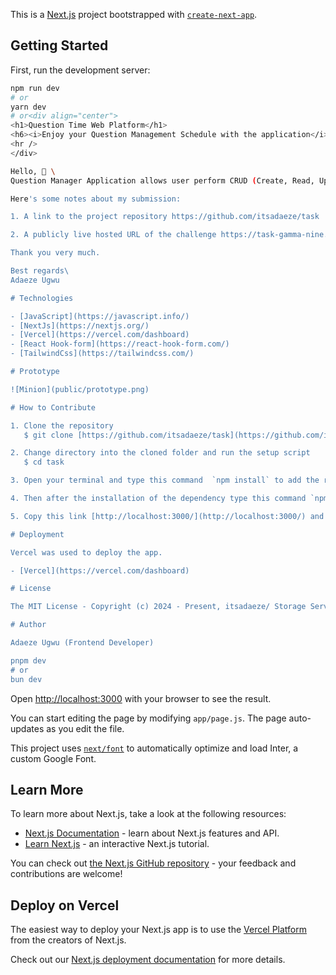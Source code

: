 This is a [Next.js](https://nextjs.org/) project bootstrapped with [`create-next-app`](https://github.com/vercel/next.js/tree/canary/packages/create-next-app).

## Getting Started

First, run the development server:

```bash
npm run dev
# or
yarn dev
# or<div align="center">
<h1>Question Time Web Platform</h1>
<h6><i>Enjoy your Question Management Schedule with the application</i></h6>
<hr />
</div>

Hello, 👋 \
Question Manager Application allows user perform CRUD (Create, Read, Update and Delete) Operation.

Here's some notes about my submission:

1. A link to the project repository https://github.com/itsadaeze/task

2. A publicly live hosted URL of the challenge https://task-gamma-nine.vercel.app/

Thank you very much.

Best regards\
Adaeze Ugwu

# Technologies

- [JavaScript](https://javascript.info/)
- [NextJs](https://nextjs.org/)
- [Vercel](https://vercel.com/dashboard)
- [React Hook-form](https://react-hook-form.com/)
- [TailwindCss](https://tailwindcss.com/)

# Prototype

![Minion](public/prototype.png)

# How to Contribute

1. Clone the repository
   $ git clone [https://github.com/itsadaeze/task](https://github.com/itsadaeze/task.git)

2. Change directory into the cloned folder and run the setup script
   $ cd task

3. Open your terminal and type this command  `npm install` to add the react dependency to the app in the development mode.

4. Then after the installation of the dependency type this command `npm run dev` to run the app in your local environment

5. Copy this link [http://localhost:3000/](http://localhost:3000/) and paste it to your web browser(Chrome, safari, mozilla firefox et.c) to view it.

# Deployment

Vercel was used to deploy the app.

- [Vercel](https://vercel.com/dashboard)

# License

The MIT License - Copyright (c) 2024 - Present, itsadaeze/ Storage Service.

# Author

Adaeze Ugwu (Frontend Developer)

pnpm dev
# or
bun dev
```

Open [http://localhost:3000](http://localhost:3000) with your browser to see the result.

You can start editing the page by modifying `app/page.js`. The page auto-updates as you edit the file.

This project uses [`next/font`](https://nextjs.org/docs/basic-features/font-optimization) to automatically optimize and load Inter, a custom Google Font.

## Learn More

To learn more about Next.js, take a look at the following resources:

- [Next.js Documentation](https://nextjs.org/docs) - learn about Next.js features and API.
- [Learn Next.js](https://nextjs.org/learn) - an interactive Next.js tutorial.

You can check out [the Next.js GitHub repository](https://github.com/vercel/next.js/) - your feedback and contributions are welcome!

## Deploy on Vercel

The easiest way to deploy your Next.js app is to use the [Vercel Platform](https://vercel.com/new?utm_medium=default-template&filter=next.js&utm_source=create-next-app&utm_campaign=create-next-app-readme) from the creators of Next.js.

Check out our [Next.js deployment documentation](https://nextjs.org/docs/deployment) for more details.
